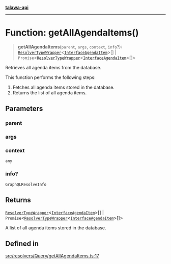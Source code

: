 [**talawa-api**](../../../../README.md)

***

# Function: getAllAgendaItems()

> **getAllAgendaItems**(`parent`, `args`, `context`, `info`?): [`ResolverTypeWrapper`](../../../../types/generatedGraphQLTypes/type-aliases/ResolverTypeWrapper.md)\<[`InterfaceAgendaItem`](../../../../models/AgendaItem/interfaces/InterfaceAgendaItem.md)\>[] \| `Promise`\<[`ResolverTypeWrapper`](../../../../types/generatedGraphQLTypes/type-aliases/ResolverTypeWrapper.md)\<[`InterfaceAgendaItem`](../../../../models/AgendaItem/interfaces/InterfaceAgendaItem.md)\>[]\>

Retrieves all agenda items from the database.

This function performs the following steps:
1. Fetches all agenda items stored in the database.
2. Returns the list of all agenda items.

## Parameters

### parent

### args

### context

`any`

### info?

`GraphQLResolveInfo`

## Returns

[`ResolverTypeWrapper`](../../../../types/generatedGraphQLTypes/type-aliases/ResolverTypeWrapper.md)\<[`InterfaceAgendaItem`](../../../../models/AgendaItem/interfaces/InterfaceAgendaItem.md)\>[] \| `Promise`\<[`ResolverTypeWrapper`](../../../../types/generatedGraphQLTypes/type-aliases/ResolverTypeWrapper.md)\<[`InterfaceAgendaItem`](../../../../models/AgendaItem/interfaces/InterfaceAgendaItem.md)\>[]\>

A list of all agenda items stored in the database.

## Defined in

[src/resolvers/Query/getAllAgendaItems.ts:17](https://github.com/Suyash878/talawa-api/blob/e4413cec641a837926071678fed3c7f67234e31e/src/resolvers/Query/getAllAgendaItems.ts#L17)
